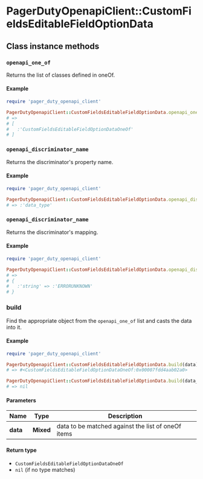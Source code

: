 # PagerDutyOpenapiClient::CustomFieldsEditableFieldOptionData

## Class instance methods

### `openapi_one_of`

Returns the list of classes defined in oneOf.

#### Example

```ruby
require 'pager_duty_openapi_client'

PagerDutyOpenapiClient::CustomFieldsEditableFieldOptionData.openapi_one_of
# =>
# [
#   :'CustomFieldsEditableFieldOptionDataOneOf'
# ]
```

### `openapi_discriminator_name`

Returns the discriminator's property name.

#### Example

```ruby
require 'pager_duty_openapi_client'

PagerDutyOpenapiClient::CustomFieldsEditableFieldOptionData.openapi_discriminator_name
# => :'data_type'
```

### `openapi_discriminator_name`

Returns the discriminator's mapping.

#### Example

```ruby
require 'pager_duty_openapi_client'

PagerDutyOpenapiClient::CustomFieldsEditableFieldOptionData.openapi_discriminator_mapping
# =>
# {
#   :'string' => :'ERRORUNKNOWN'
# }
```

### build

Find the appropriate object from the `openapi_one_of` list and casts the data into it.

#### Example

```ruby
require 'pager_duty_openapi_client'

PagerDutyOpenapiClient::CustomFieldsEditableFieldOptionData.build(data)
# => #<CustomFieldsEditableFieldOptionDataOneOf:0x00007fdd4aab02a0>

PagerDutyOpenapiClient::CustomFieldsEditableFieldOptionData.build(data_that_doesnt_match)
# => nil
```

#### Parameters

| Name | Type | Description |
| ---- | ---- | ----------- |
| **data** | **Mixed** | data to be matched against the list of oneOf items |

#### Return type

- `CustomFieldsEditableFieldOptionDataOneOf`
- `nil` (if no type matches)

